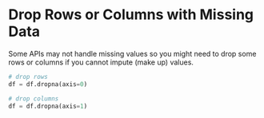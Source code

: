 # Drop Rows or Columns with Missing Data

Some APIs may not handle missing values so you might need to drop some rows or
columns if you cannot impute (make up) values.

```python
# drop rows
df = df.dropna(axis=0)

# drop columns
df = df.dropna(axis=1)
```
